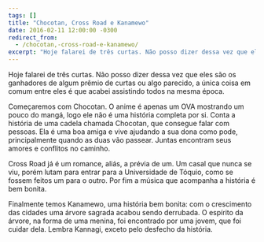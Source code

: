 ```yaml
---
tags: []
title: "Chocotan, Cross Road e Kanamewo"
date: 2016-02-11 12:00:00 -0300
redirect_from:
  - /chocotan,-cross-road-e-kanamewo/
excerpt: "Hoje falarei de três curtas. Não posso dizer dessa vez que eles são os ganhadores de algum prêmio de curtas ou algo parecido, a única coisa em comum entre eles é que acabei assistindo todos na mesma época."
---
```


Hoje falarei de três curtas. Não posso dizer dessa vez que eles são os ganhadores de algum prêmio de curtas ou algo parecido, a única coisa em comum entre eles é que acabei assistindo todos na mesma época.

Começaremos com Chocotan. O anime é apenas um OVA mostrando um pouco do mangá, logo ele não é uma história completa por si. Conta a história de uma cadela chamada Chocotan, que consegue falar com pessoas. Ela é uma boa amiga e vive ajudando a sua dona como pode, principalmente quando as duas vão passear. Juntas encontram seus amores e conflitos no caminho.

Cross Road já é um romance, aliás, a prévia de um. Um casal que nunca se viu, porém lutam para entrar para a Universidade de Tóquio, como se fossem feitos um para o outro. Por fim a música que acompanha a história é bem bonita.

Finalmente temos Kanamewo, uma história bem bonita: com o crescimento das cidades uma árvore sagrada acabou sendo derrubada. O espírito da árvore, na forma de uma menina, foi encontrado por uma jovem, que foi cuidar dela. Lembra Kannagi, exceto pelo desfecho da história.
